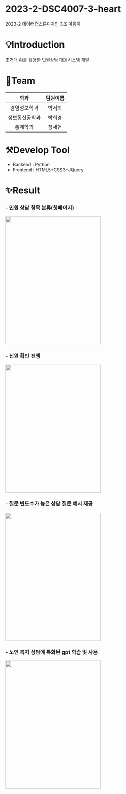 # 2023-2-DSC4007-3-heart
2023-2 데이터캡스톤디자인 3조 마음이

# 💡Introduction
초거대 Ai를 활용한 민원상담 대응시스템 개발

# 📌Team
|학과|팀원이름|
|:----:|:---:|
|경영정보학과|박서희|
|정보통신공학과|박희경|
|통계학과|장세현|

# ⚒Develop Tool
* Backend : Python<br>
* Frontend : HTML5+CSS3+JQuery

# ✨Result
### - 민원 상담 항목 분류(첫페이지)
<img src="https://github.com/CSID-DGU/2023-2-DSC4007-3-heart/assets/39753337/1201910c-3bee-4203-8f69-8e219e10d865"  width="300" height="400"/>

### - 신원 확인 진행
<img src="https://github.com/CSID-DGU/2023-2-DSC4007-3-heart/assets/39753337/d6a5d819-ce58-43ee-a798-a4493fd2a103"  width="300" height="400"/>

### - 질문 빈도수가 높은 상담 질문 예시 제공 
<img src="https://github.com/CSID-DGU/2023-2-DSC4007-3-heart/assets/39753337/29cf5041-f127-414f-9fcc-8fcac913acee"  width="300" height="400"/>

### - 노인 복지 상담에 특화된 gpt 학습 및 사용
<img src="https://github.com/CSID-DGU/2023-2-DSC4007-3-heart/assets/39753337/4adf7e9e-54b8-4f71-9a9b-a3743eb2b8ac"  width="300" height="400"/>
